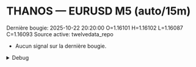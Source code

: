 # THANOS — EURUSD M5 (auto/15m)
Dernière bougie: 2025-10-22 20:20:00  O=1.16101  H=1.16102  L=1.16087  C=1.16093
Source active: twelvedata_repo

- Aucun signal sur la dernière bougie.

<details><summary>Debug</summary>

- TD_API_KEY manquant.

</details>